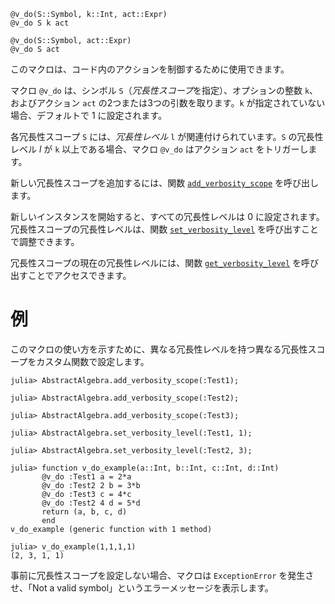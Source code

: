 ```
@v_do(S::Symbol, k::Int, act::Expr)
@v_do S k act

@v_do(S::Symbol, act::Expr)
@v_do S act
```

このマクロは、コード内のアクションを制御するために使用できます。

マクロ `@v_do` は、シンボル `S`（*冗長性スコープ*を指定）、オプションの整数 `k`、およびアクション `act` の2つまたは3つの引数を取ります。`k` が指定されていない場合、デフォルトで $1$ に設定されます。

各冗長性スコープ `S` には、*冗長性レベル* `l` が関連付けられています。`S` の冗長性レベル $l$ が `k` 以上である場合、マクロ `@v_do` はアクション `act` をトリガーします。

新しい冗長性スコープを追加するには、関数 [`add_verbosity_scope`](@ref) を呼び出します。

新しいインスタンスを開始すると、すべての冗長性レベルは $0$ に設定されます。冗長性スコープの冗長性レベルは、関数 [`set_verbosity_level`](@ref) を呼び出すことで調整できます。

冗長性スコープの現在の冗長性レベルには、関数 [`get_verbosity_level`](@ref) を呼び出すことでアクセスできます。

# 例

このマクロの使い方を示すために、異なる冗長性レベルを持つ異なる冗長性スコープをカスタム関数で設定します。

```jldoctest
julia> AbstractAlgebra.add_verbosity_scope(:Test1);

julia> AbstractAlgebra.add_verbosity_scope(:Test2);

julia> AbstractAlgebra.add_verbosity_scope(:Test3);

julia> AbstractAlgebra.set_verbosity_level(:Test1, 1);

julia> AbstractAlgebra.set_verbosity_level(:Test2, 3);

julia> function v_do_example(a::Int, b::Int, c::Int, d::Int)
       @v_do :Test1 a = 2*a
       @v_do :Test2 2 b = 3*b
       @v_do :Test3 c = 4*c
       @v_do :Test2 4 d = 5*d
       return (a, b, c, d)
       end
v_do_example (generic function with 1 method)

julia> v_do_example(1,1,1,1)
(2, 3, 1, 1)
```

事前に冗長性スコープを設定しない場合、マクロは `ExceptionError` を発生させ、「Not a valid symbol」というエラーメッセージを表示します。
